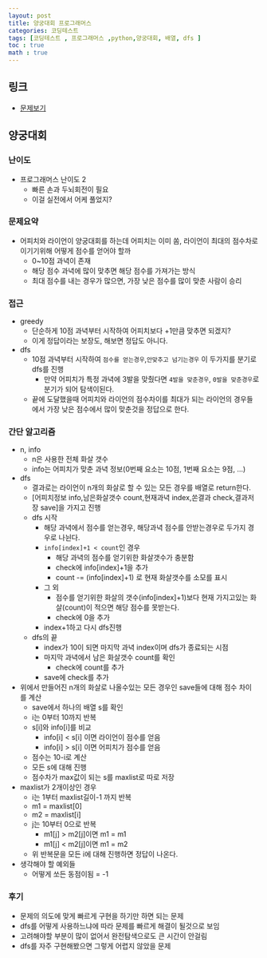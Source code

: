 ```yaml
---
layout: post
title: 양궁대회 프로그래머스
categories: 코딩테스트
tags: [코딩테스트 , 프로그래머스 ,python,양궁대회, 배열, dfs ]
toc : true
math : true
---
```


## 링크
- [문제보기](https://programmers.co.kr/learn/courses/30/lessons/92342)

## 양궁대회

### 난이도
- 프로그래머스 난이도 2
  - 빠른 손과 두뇌회전이 필요
  - 이걸 실전에서 어케 풀었지?

### 문제요약
- 어피치와 라이언이 양궁대회를 하는데 어피치는 이미 쏨, 라이언이 최대의 점수차로 이기기위해 어떻게 점수를 얻어야 할까
  - 0~10점 과녁이 존재
  - 해당 점수 과녁에 많이 맞추면 해당 점수를 가져가는 방식
  - 최대 점수를 내는 경우가 많으면, 가장 낮은 점수를 많이 맞춘 사람이 승리


### 접근
- greedy
  - 단순하게 10점 과녁부터 시작하여 어피치보다 +1만큼 맞추면 되겠지?
  - 이게 정답이라는 보장도, 해보면 정답도 아니다.
- dfs
  - 10점 과녁부터 시작하여 `점수를 얻는경우`,`안맞추고 넘기는경우` 이 두가지를 분기로 dfs를 진행
    - 만약 어피치가 특정 과녁에 3발을 맞췄다면 `4발을 맞춘경우`, `0발을 맞춘경우`로 분기가 되어 탐색이된다.
  - 끝에 도달했을때 어피치와 라이언의 점수차이를 최대가 되는 라이언의 경우들에서 가장 낮은 점수에서 많이 맞춘것을 정답으로 한다.

### 간단 알고리즘
- n, info
  - n은 사용한 전체 화살 갯수
  - info는 어피치가 맞춘 과녁 정보(0번째 요소는 10점, 1번째 요소는 9점, ...)
- dfs
  - 결과로는 라이언이 n개의 화살로 할 수 있는 모든 경우를 배열로 return한다.
  - [어피치정보 info,남은화살갯수 count,현재과녁 index,쏜결과 check,결과저장 save]을 가지고 진행
  - dfs 시작
    - 해당 과녁에서 점수를 얻는경우, 해당과녁 점수를 안받는경우로 두가지 경우로 나뉜다.
    - `info[index]+1 < count`인 경우
      - 해당 과녁의 점수를 얻기위한 화살갯수가 충분함
      - check에 info[index]+1을 추가
      - count -= (info[index]+1) 로 현재 화살갯수를 소모를 표시
    - 그 외
      - 점수를 얻기위한 화살의 갯수(info[index]+1)보다 현재 가지고있는 화살(count)이 적으면 해당 점수를 못받는다.
      - check에 0을 추가
    - index+1하고 다시 dfs진행
  - dfs의 끝
    - index가 10이 되면 마지막 과녁 index이며 dfs가 종료되는 시점
    - 마지막 과녁에서 남은 화살갯수 count를 확인
      - check에 count를 추가
    - save에 check를 추가
- 위에서 만들어진 n개의 화살로 나올수있는 모든 경우인 save들에 대해 점수 차이 를 계산
  - save에서 하나의 배열 s를 확인
  - i는 0부터 10까지 반복
  - s[i]와 info[i]를 비교
    - info[i] < s[i] 이면 라이언이 점수를 얻음
    - info[i] > s[i] 이면 어피치가 점수를 얻음
  - 점수는 10-i로 계산
  - 모든 s에 대해 진행
  - 점수차가 max값이 되는 s를 maxlist로 따로 저장
- maxlist가 2개이상인 경우
  - i는 1부터 maxlist길이-1 까지 반복
  - m1 = maxlist[0]
  - m2 = maxlist[i]
  - j는 10부터 0으로 반복
    - m1[j] > m2[j]이면 m1 = m1
    - m1[j] < m2[j]이면 m1 = m2
  - 위 반복문을 모든 i에 대해 진행하면 정답이 나온다.
- 생각해야 할 예외들
  - 어떻게 쏘든 동점이됨 = -1

### 후기
- 문제의 의도에 맞게 빠르게 구현을 하기만 하면 되는 문제
- dfs를 어떻게 사용하느냐에 따라 문제를 빠르게 해결이 될것으로 보임
- 고려해야할 부분이 많이 없어서 완전탐색으로도 큰 시간이 안걸림
- dfs를 자주 구현해봤으면 그렇게 어렵지 않았을 문제
